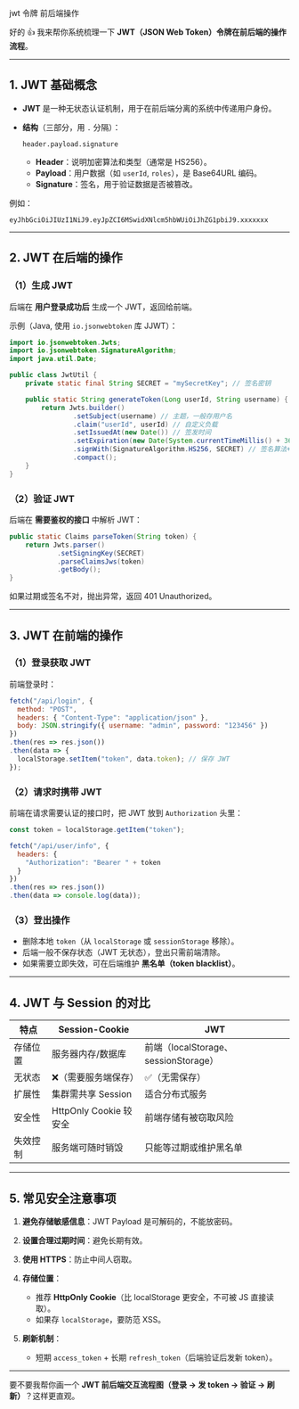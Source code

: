 jwt 令牌 前后端操作

好的 👍 我来帮你系统梳理一下 **JWT（JSON Web Token）令牌在前后端的操作流程**。

---

## 1. JWT 基础概念

* **JWT** 是一种无状态认证机制，用于在前后端分离的系统中传递用户身份。
* **结构**（三部分，用 `.` 分隔）：

  ```
  header.payload.signature
  ```

  * **Header**：说明加密算法和类型（通常是 HS256）。
  * **Payload**：用户数据（如 `userId`, `roles`），是 Base64URL 编码。
  * **Signature**：签名，用于验证数据是否被篡改。

例如：

```
eyJhbGciOiJIUzI1NiJ9.eyJpZCI6MSwidXNlcm5hbWUiOiJhZG1pbiJ9.xxxxxxx
```

---

## 2. JWT 在后端的操作

### （1）生成 JWT

后端在 **用户登录成功后** 生成一个 JWT，返回给前端。

示例（Java, 使用 `io.jsonwebtoken` 库 JJWT）：

```java
import io.jsonwebtoken.Jwts;
import io.jsonwebtoken.SignatureAlgorithm;
import java.util.Date;

public class JwtUtil {
    private static final String SECRET = "mySecretKey"; // 签名密钥

    public static String generateToken(Long userId, String username) {
        return Jwts.builder()
                .setSubject(username) // 主题，一般存用户名
                .claim("userId", userId) // 自定义负载
                .setIssuedAt(new Date()) // 签发时间
                .setExpiration(new Date(System.currentTimeMillis() + 3600_000)) // 过期时间 1小时
                .signWith(SignatureAlgorithm.HS256, SECRET) // 签名算法+密钥
                .compact();
    }
}
```

### （2）验证 JWT

后端在 **需要鉴权的接口** 中解析 JWT：

```java
public static Claims parseToken(String token) {
    return Jwts.parser()
            .setSigningKey(SECRET)
            .parseClaimsJws(token)
            .getBody();
}
```

如果过期或签名不对，抛出异常，返回 401 Unauthorized。

---

## 3. JWT 在前端的操作

### （1）登录获取 JWT

前端登录时：

```js
fetch("/api/login", {
  method: "POST",
  headers: { "Content-Type": "application/json" },
  body: JSON.stringify({ username: "admin", password: "123456" })
})
.then(res => res.json())
.then(data => {
  localStorage.setItem("token", data.token); // 保存 JWT
});
```

### （2）请求时携带 JWT

前端在请求需要认证的接口时，把 JWT 放到 `Authorization` 头里：

```js
const token = localStorage.getItem("token");

fetch("/api/user/info", {
  headers: {
    "Authorization": "Bearer " + token
  }
})
.then(res => res.json())
.then(data => console.log(data));
```

### （3）登出操作

* 删除本地 `token`（从 `localStorage` 或 `sessionStorage` 移除）。
* 后端一般不保存状态（JWT 无状态），登出只需前端清除。
* 如果需要立即失效，可在后端维护 **黑名单（token blacklist）**。

---

## 4. JWT 与 Session 的对比

| 特点     | Session-Cookie         | JWT                                  |
| -------- | ---------------------- | ------------------------------------ |
| 存储位置 | 服务器内存/数据库      | 前端（localStorage、sessionStorage） |
| 无状态   | ❌（需要服务端保存）    | ✅（无需保存）                        |
| 扩展性   | 集群需共享 Session     | 适合分布式服务                       |
| 安全性   | HttpOnly Cookie 较安全 | 前端存储有被窃取风险                 |
| 失效控制 | 服务端可随时销毁       | 只能等过期或维护黑名单               |

---

## 5. 常见安全注意事项

1. **避免存储敏感信息**：JWT Payload 是可解码的，不能放密码。
2. **设置合理过期时间**：避免长期有效。
3. **使用 HTTPS**：防止中间人窃取。
4. **存储位置**：

   * 推荐 **HttpOnly Cookie**（比 localStorage 更安全，不可被 JS 直接读取）。
   * 如果存 `localStorage`，要防范 XSS。
5. **刷新机制**：

   * 短期 `access_token` + 长期 `refresh_token`（后端验证后发新 token）。

---

要不要我帮你画一个 **JWT 前后端交互流程图（登录 -> 发 token -> 验证 -> 刷新）**？这样更直观。